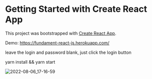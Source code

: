 # Getting Started with Create React App

This project was bootstrapped with [Create React App](https://github.com/facebook/create-react-app).

Demo: https://fundament-react-js.herokuapp.com/

leave the login and password blank, just click the login button

yarn install && yarn start

![2022-08-06_17-16-59](https://user-images.githubusercontent.com/92958734/183252739-509023da-dcfc-43e9-977b-3626012dc49f.png)
